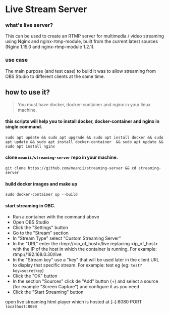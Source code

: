 # Live Stream Server 

### what's live server?
This can be used to create an RTMP server for multimedia / video streaming using Nginx and nginx-rtmp-module, built from the current latest sources (Nginx 1.15.0 and nginx-rtmp-module 1.2.1).
### use case
The main purpose (and test case) to build it was to allow streaming from OBS Studio to different clients at the same time.

## how to use it?
> You must have docker, docker-container and nginx in your linux machine.

#### this scripts will help you to install docker, docker-container and nginx in single command.
```
sudo apt update && sudo apt upgrade && sudo apt install docker && sudo apt update && sudo apt install docker-container  && sudo apt update && sudo apt install nginx
```

#### clone `meanii/streaming-server` repo in your machine.
`git clone https://github.com/meanii/streaming-server && cd streaming-server`

#### build docker images and make up
`sudo docker-container up --build`

#### start streaming in OBC.
- Run a container with the command above
- Open OBS Studio
- Click the "Settings" button
- Go to the "Stream" section
- In "Stream Type" select "Custom Streaming Server"
- In the "URL" enter the rtmp://<ip_of_host>/live replacing <ip_of_host> with the IP of the host in which the container is running. For example: rtmp://192.168.0.30/live
- In the "Stream key" use a "key" that will be used later in the client URL to display that specific stream. For example: test eg (eg: `test?key=secretkey`)
- Click the "OK" button
- In the section "Sources" click de "Add" button (+) and select a source (for example "Screen Capture") and configure it as you need
- Click the "Start Streaming" button

open live streaming html player which is hosted at [::]:8080 PORT `localhost:8080`
